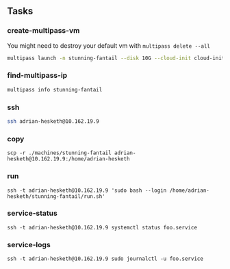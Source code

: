 
## Tasks

### create-multipass-vm

You might need to destroy your default vm with `multipass delete --all`

```sh
multipass launch -n stunning-fantail --disk 10G --cloud-init cloud-init.yaml --verbose
```

### find-multipass-ip

```sh
multipass info stunning-fantail
```

### ssh

```sh
ssh adrian-hesketh@10.162.19.9
```

### copy

```
scp -r ./machines/stunning-fantail adrian-hesketh@10.162.19.9:/home/adrian-hesketh
```

### run

```
ssh -t adrian-hesketh@10.162.19.9 'sudo bash --login /home/adrian-hesketh/stunning-fantail/run.sh'
```

### service-status

```
ssh -t adrian-hesketh@10.162.19.9 systemctl status foo.service
```

### service-logs

```
ssh -t adrian-hesketh@10.162.19.9 sudo journalctl -u foo.service
```
